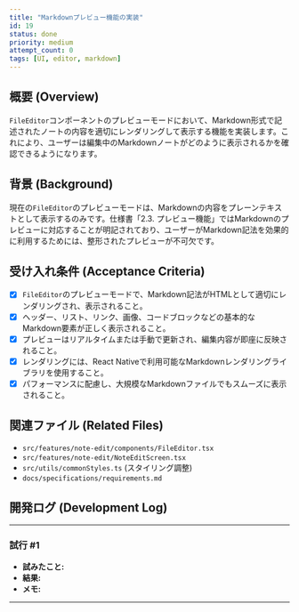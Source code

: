 ```yaml
---
title: "Markdownプレビュー機能の実装"
id: 19
status: done
priority: medium
attempt_count: 0
tags: [UI, editor, markdown]
---
```


## 概要 (Overview)

`FileEditor`コンポーネントのプレビューモードにおいて、Markdown形式で記述されたノートの内容を適切にレンダリングして表示する機能を実装します。これにより、ユーザーは編集中のMarkdownノートがどのように表示されるかを確認できるようになります。

## 背景 (Background)

現在の`FileEditor`のプレビューモードは、Markdownの内容をプレーンテキストとして表示するのみです。仕様書「2.3. プレビュー機能」ではMarkdownのプレビューに対応することが明記されており、ユーザーがMarkdown記法を効果的に利用するためには、整形されたプレビューが不可欠です。

## 受け入れ条件 (Acceptance Criteria)

- [x] `FileEditor`のプレビューモードで、Markdown記法がHTMLとして適切にレンダリングされ、表示されること。
- [x] ヘッダー、リスト、リンク、画像、コードブロックなどの基本的なMarkdown要素が正しく表示されること。
- [x] プレビューはリアルタイムまたは手動で更新され、編集内容が即座に反映されること。
- [x] レンダリングには、React Nativeで利用可能なMarkdownレンダリングライブラリを使用すること。
- [x] パフォーマンスに配慮し、大規模なMarkdownファイルでもスムーズに表示されること。

## 関連ファイル (Related Files)

- `src/features/note-edit/components/FileEditor.tsx`
- `src/features/note-edit/NoteEditScreen.tsx`
- `src/utils/commonStyles.ts` (スタイリング調整)
- `docs/specifications/requirements.md`

## 開発ログ (Development Log)

---
### 試行 #1

- **試みたこと:**
- **結果:**
- **メモ:**

---
